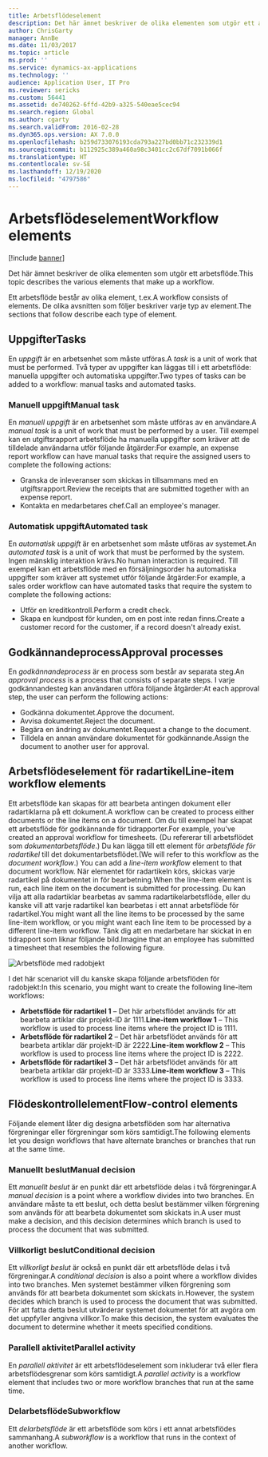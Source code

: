 ```yaml
---
title: Arbetsflödeselement
description: Det här ämnet beskriver de olika elementen som utgör ett arbetsflöde.
author: ChrisGarty
manager: AnnBe
ms.date: 11/03/2017
ms.topic: article
ms.prod: ''
ms.service: dynamics-ax-applications
ms.technology: ''
audience: Application User, IT Pro
ms.reviewer: sericks
ms.custom: 56441
ms.assetid: de740262-6ffd-42b9-a325-540eae5cec94
ms.search.region: Global
ms.author: cgarty
ms.search.validFrom: 2016-02-28
ms.dyn365.ops.version: AX 7.0.0
ms.openlocfilehash: b259d733076193cda793a227bd0bb71c232339d1
ms.sourcegitcommit: b112925c389a460a98c3401cc2c67df7091b066f
ms.translationtype: HT
ms.contentlocale: sv-SE
ms.lasthandoff: 12/19/2020
ms.locfileid: "4797586"
---
```

# <a name="workflow-elements"></a><span data-ttu-id="0b897-103">Arbetsflödeselement</span><span class="sxs-lookup"><span data-stu-id="0b897-103">Workflow elements</span></span>

[!include [banner](../includes/banner.md)]

<span data-ttu-id="0b897-104">Det här ämnet beskriver de olika elementen som utgör ett arbetsflöde.</span><span class="sxs-lookup"><span data-stu-id="0b897-104">This topic describes the various elements that make up a workflow.</span></span>

<span data-ttu-id="0b897-105">Ett arbetsflöde består av olika element, t.ex.</span><span class="sxs-lookup"><span data-stu-id="0b897-105">A workflow consists of elements.</span></span> <span data-ttu-id="0b897-106">De olika avsnitten som följer beskriver varje typ av element.</span><span class="sxs-lookup"><span data-stu-id="0b897-106">The sections that follow describe each type of element.</span></span>

## <a name="tasks"></a><span data-ttu-id="0b897-107">Uppgifter</span><span class="sxs-lookup"><span data-stu-id="0b897-107">Tasks</span></span>

<span data-ttu-id="0b897-108">En *uppgift* är en arbetsenhet som måste utföras.</span><span class="sxs-lookup"><span data-stu-id="0b897-108">A *task* is a unit of work that must be performed.</span></span> <span data-ttu-id="0b897-109">Två typer av uppgifter kan läggas till i ett arbetsflöde: manuella uppgifter och automatiska uppgifter.</span><span class="sxs-lookup"><span data-stu-id="0b897-109">Two types of tasks can be added to a workflow: manual tasks and automated tasks.</span></span>

### <a name="manual-task"></a><span data-ttu-id="0b897-110">Manuell uppgift</span><span class="sxs-lookup"><span data-stu-id="0b897-110">Manual task</span></span>

<span data-ttu-id="0b897-111">En *manuell uppgift* är en arbetsenhet som måste utföras av en användare.</span><span class="sxs-lookup"><span data-stu-id="0b897-111">A *manual task* is a unit of work that must be performed by a user.</span></span> <span data-ttu-id="0b897-112">Till exempel kan en utgiftsrapport arbetsflöde ha manuella uppgifter som kräver att de tilldelade användarna utför följande åtgärder:</span><span class="sxs-lookup"><span data-stu-id="0b897-112">For example, an expense report workflow can have manual tasks that require the assigned users to complete the following actions:</span></span>

- <span data-ttu-id="0b897-113">Granska de inleveranser som skickas in tillsammans med en utgiftsrapport.</span><span class="sxs-lookup"><span data-stu-id="0b897-113">Review the receipts that are submitted together with an expense report.</span></span>
- <span data-ttu-id="0b897-114">Kontakta en medarbetares chef.</span><span class="sxs-lookup"><span data-stu-id="0b897-114">Call an employee's manager.</span></span>

### <a name="automated-task"></a><span data-ttu-id="0b897-115">Automatisk uppgift</span><span class="sxs-lookup"><span data-stu-id="0b897-115">Automated task</span></span>

<span data-ttu-id="0b897-116">En *automatisk uppgift* är en arbetsenhet som måste utföras av systemet.</span><span class="sxs-lookup"><span data-stu-id="0b897-116">An *automated task* is a unit of work that must be performed by the system.</span></span> <span data-ttu-id="0b897-117">Ingen mänsklig interaktion krävs.</span><span class="sxs-lookup"><span data-stu-id="0b897-117">No human interaction is required.</span></span> <span data-ttu-id="0b897-118">Till exempel kan ett arbetsflöde med en försäljningsorder ha automatiska uppgifter som kräver att systemet utför följande åtgärder:</span><span class="sxs-lookup"><span data-stu-id="0b897-118">For example, a sales order workflow can have automated tasks that require the system to complete the following actions:</span></span>

- <span data-ttu-id="0b897-119">Utför en kreditkontroll.</span><span class="sxs-lookup"><span data-stu-id="0b897-119">Perform a credit check.</span></span>
- <span data-ttu-id="0b897-120">Skapa en kundpost för kunden, om en post inte redan finns.</span><span class="sxs-lookup"><span data-stu-id="0b897-120">Create a customer record for the customer, if a record doesn't already exist.</span></span>

## <a name="approval-processes"></a><span data-ttu-id="0b897-121">Godkännandeprocess</span><span class="sxs-lookup"><span data-stu-id="0b897-121">Approval processes</span></span>

<span data-ttu-id="0b897-122">En *godkännandeprocess* är en process som består av separata steg.</span><span class="sxs-lookup"><span data-stu-id="0b897-122">An *approval process* is a process that consists of separate steps.</span></span> <span data-ttu-id="0b897-123">I varje godkännandesteg kan användaren utföra följande åtgärder:</span><span class="sxs-lookup"><span data-stu-id="0b897-123">At each approval step, the user can perform the following actions:</span></span>

- <span data-ttu-id="0b897-124">Godkänna dokumentet.</span><span class="sxs-lookup"><span data-stu-id="0b897-124">Approve the document.</span></span>
- <span data-ttu-id="0b897-125">Avvisa dokumentet.</span><span class="sxs-lookup"><span data-stu-id="0b897-125">Reject the document.</span></span>
- <span data-ttu-id="0b897-126">Begära en ändring av dokumentet.</span><span class="sxs-lookup"><span data-stu-id="0b897-126">Request a change to the document.</span></span>
- <span data-ttu-id="0b897-127">Tilldela en annan användare dokumentet för godkännande.</span><span class="sxs-lookup"><span data-stu-id="0b897-127">Assign the document to another user for approval.</span></span>

## <a name="line-item-workflow-elements"></a><span data-ttu-id="0b897-128">Arbetsflödeselement för radartikel</span><span class="sxs-lookup"><span data-stu-id="0b897-128">Line-item workflow elements</span></span>

<span data-ttu-id="0b897-129">Ett arbetsflöde kan skapas för att bearbeta antingen dokument eller radartiklarna på ett dokument.</span><span class="sxs-lookup"><span data-stu-id="0b897-129">A workflow can be created to process either documents or the line items on a document.</span></span> <span data-ttu-id="0b897-130">Om du till exempel har skapat ett arbetsflöde för godkännande för tidrapporter.</span><span class="sxs-lookup"><span data-stu-id="0b897-130">For example, you've created an approval workflow for timesheets.</span></span> <span data-ttu-id="0b897-131">(Du refererar till arbetsflödet som *dokumentarbetsflöde*.) Du kan lägga till ett element för *arbetsflöde för radartikel* till det dokumentarbetsflödet.</span><span class="sxs-lookup"><span data-stu-id="0b897-131">(We will refer to this workflow as the *document workflow*.) You can add a *line-item workflow* element to that document workflow.</span></span> <span data-ttu-id="0b897-132">När elementet för radartikeln körs, skickas varje radartikel på dokumentet in för bearbetning.</span><span class="sxs-lookup"><span data-stu-id="0b897-132">When the line-item element is run, each line item on the document is submitted for processing.</span></span> <span data-ttu-id="0b897-133">Du kan vilja att alla radartiklar bearbetas av samma radartikelarbetsflöde, eller du kanske vill att varje radartikel kan bearbetas i ett annat arbetsflöde för radartikel.</span><span class="sxs-lookup"><span data-stu-id="0b897-133">You might want all the line items to be processed by the same line-item workflow, or you might want each line item to be processed by a different line-item workflow.</span></span> <span data-ttu-id="0b897-134">Tänk dig att en medarbetare har skickat in en tidrapport som liknar följande bild.</span><span class="sxs-lookup"><span data-stu-id="0b897-134">Imagine that an employee has submitted a timesheet that resembles the following figure.</span></span>

![Arbetsflöde med radobjekt](./media/workflow_lineitemworkflow.gif)

<span data-ttu-id="0b897-136">I det här scenariot vill du kanske skapa följande arbetsflöden för radobjekt:</span><span class="sxs-lookup"><span data-stu-id="0b897-136">In this scenario, you might want to create the following line-item workflows:</span></span>

- <span data-ttu-id="0b897-137">**Arbetsflöde för radartikel 1** – Det här arbetsflödet används för att bearbeta artiklar där projekt-ID är 1111.</span><span class="sxs-lookup"><span data-stu-id="0b897-137">**Line-item workflow 1** – This workflow is used to process line items where the project ID is 1111.</span></span>
- <span data-ttu-id="0b897-138">**Arbetsflöde för radartikel 2** – Det här arbetsflödet används för att bearbeta artiklar där projekt-ID är 2222.</span><span class="sxs-lookup"><span data-stu-id="0b897-138">**Line-item workflow 2** – This workflow is used to process line items where the project ID is 2222.</span></span>
- <span data-ttu-id="0b897-139">**Arbetsflöde för radartikel 3** – Det här arbetsflödet används för att bearbeta artiklar där projekt-ID är 3333.</span><span class="sxs-lookup"><span data-stu-id="0b897-139">**Line-item workflow 3** – This workflow is used to process line items where the project ID is 3333.</span></span>

## <a name="flow-control-elements"></a><span data-ttu-id="0b897-140">Flödeskontrollelement</span><span class="sxs-lookup"><span data-stu-id="0b897-140">Flow-control elements</span></span>

<span data-ttu-id="0b897-141">Följande element låter dig designa arbetsflöden som har alternativa förgreningar eller förgreningar som körs samtidigt.</span><span class="sxs-lookup"><span data-stu-id="0b897-141">The following elements let you design workflows that have alternate branches or branches that run at the same time.</span></span>

### <a name="manual-decision"></a><span data-ttu-id="0b897-142">Manuellt beslut</span><span class="sxs-lookup"><span data-stu-id="0b897-142">Manual decision</span></span>

<span data-ttu-id="0b897-143">Ett *manuellt beslut* är en punkt där ett arbetsflöde delas i två förgreningar.</span><span class="sxs-lookup"><span data-stu-id="0b897-143">A *manual decision* is a point where a workflow divides into two branches.</span></span> <span data-ttu-id="0b897-144">En användare måste ta ett beslut, och detta beslut bestämmer vilken förgrening som används för att bearbeta dokumentet som skickats in.</span><span class="sxs-lookup"><span data-stu-id="0b897-144">A user must make a decision, and this decision determines which branch is used to process the document that was submitted.</span></span>

### <a name="conditional-decision"></a><span data-ttu-id="0b897-145">Villkorligt beslut</span><span class="sxs-lookup"><span data-stu-id="0b897-145">Conditional decision</span></span>

<span data-ttu-id="0b897-146">Ett *villkorligt beslut* är också en punkt där ett arbetsflöde delas i två förgreningar.</span><span class="sxs-lookup"><span data-stu-id="0b897-146">A *conditional decision* is also a point where a workflow divides into two branches.</span></span> <span data-ttu-id="0b897-147">Men systemet bestämmer vilken förgrening som används för att bearbeta dokumentet som skickats in.</span><span class="sxs-lookup"><span data-stu-id="0b897-147">However, the system decides which branch is used to process the document that was submitted.</span></span> <span data-ttu-id="0b897-148">För att fatta detta beslut utvärderar systemet dokumentet för att avgöra om det uppfyller angivna villkor.</span><span class="sxs-lookup"><span data-stu-id="0b897-148">To make this decision, the system evaluates the document to determine whether it meets specified conditions.</span></span>

### <a name="parallel-activity"></a><span data-ttu-id="0b897-149">Parallell aktivitet</span><span class="sxs-lookup"><span data-stu-id="0b897-149">Parallel activity</span></span>

<span data-ttu-id="0b897-150">En *parallell aktivitet* är ett arbetsflödeselement som inkluderar två eller flera arbetsflödesgrenar som körs samtidigt.</span><span class="sxs-lookup"><span data-stu-id="0b897-150">A *parallel activity* is a workflow element that includes two or more workflow branches that run at the same time.</span></span>

### <a name="subworkflow"></a><span data-ttu-id="0b897-151">Delarbetsflöde</span><span class="sxs-lookup"><span data-stu-id="0b897-151">Subworkflow</span></span>

<span data-ttu-id="0b897-152">Ett *delarbetsflöde* är ett arbetsflöde som körs i ett annat arbetsflödes sammanhang.</span><span class="sxs-lookup"><span data-stu-id="0b897-152">A *subworkflow* is a workflow that runs in the context of another workflow.</span></span>
